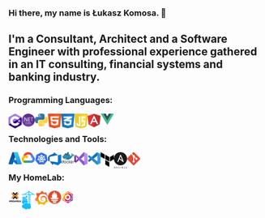 ### Hi there, my name is Łukasz Komosa. 👋

## I'm a Consultant, Architect and a Software Engineer with professional experience gathered in an IT consulting, financial systems and banking industry. 
<!--
**komluk/komluk** is a ✨ _special_ ✨ repository because its `README.md` (this file) appears on your GitHub profile.

Here are some ideas to get you started:

- 🔭 I’m currently working on ...
- 🌱 I’m currently learning ...
- 👯 I’m looking to collaborate on ...
- 🤔 I’m looking for help with ...
- 💬 Ask me about ...
- 📫 How to reach me: ...
- 😄 Pronouns: ...
- ⚡ Fun fact: ...
-->

### Programming Languages:
<img align="left" alt="C#" width="26px" src="/content/img/languages/csharp.svg" />
<img align="left" alt=".NET Core" width="26px" src="/content/img/languages/netcore.png" />
<img align="left" alt="Python" width="26px" src="/content/img/languages/python.svg" />
<img align="left" alt="HTML5" width="26px" src="/content/img/languages/html.svg" />
<img align="left" alt="CSS" width="26px" src="/content/img/languages/css.svg" />
<img align="left" alt="JavaScript" width="26px" src="/content/img/languages/javascript.svg" />
<img align="left" alt="Angular" width="26px" src="/content/img/languages/angular.svg" />
<img align="left" alt="Vue" width="26px" src="/content/img/languages/vue.svg" />
<br />

### Technologies and Tools:
<img align="left" alt="Azure" width="26px" src="/content/img/technologies/azure.svg" />
<img align="left" alt="Google Cloud Platform" width="26px" src="/content/img/technologies/gcp.svg" />
<img align="left" alt="Kubernetes" width="26px" src="/content/img/technologies/kubernetes.svg" />
<img align="left" alt="Azure DevOps" width="26px" src="/content/img/technologies/devops.png" />
<img align="left" alt="Docker" width="26px" src="/content/img/technologies/docker.svg" />
<img align="left" alt="Visual Studio" width="26px" src="/content/img/technologies/vs.png" />
<img align="left" alt="Visual Studio Code" width="26px" src="/content/img/technologies/vscode.svg" />
<img align="left" alt="Terraform" width="26px" src="/content/img/technologies/terraform.svg" />
<img align="left" alt="Ansible" width="26px" src="/content/img/technologies/ansible.svg" />
<img align="left" alt="Git" width="26px" src="/content/img/technologies/git.svg" />
<br />

### My HomeLab:
<img align="left" alt="Proxmox" width="26px" src="/content/img/homelab/proxmox.png" />
<img align="left" alt="Portainer" width="26px" src="/content/img/homelab/portainer.svg" />
<img align="left" alt="Grafana" width="26px" src="/content/img/homelab/grafana.svg" />
<img align="left" alt="Prometheus" width="26px" src="/content/img/homelab/prometheus.svg" />
<img align="left" alt="Nginx Proxy Manager" width="26px" src="/content/img/homelab/nginxproxy.png" />
